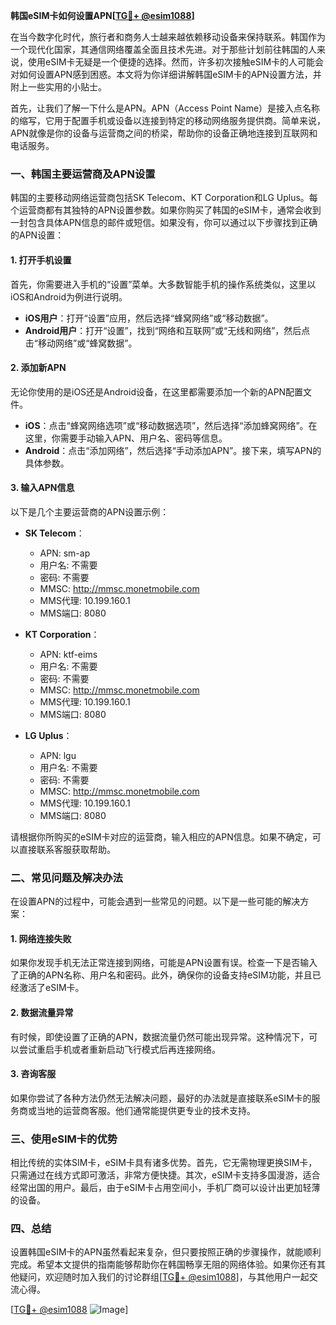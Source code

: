 **韩国eSIM卡如何设置APN[[TG💪+ @esim1088](https://t.me/s/esim1088)]**

在当今数字化时代，旅行者和商务人士越来越依赖移动设备来保持联系。韩国作为一个现代化国家，其通信网络覆盖全面且技术先进。对于那些计划前往韩国的人来说，使用eSIM卡无疑是一个便捷的选择。然而，许多初次接触eSIM卡的人可能会对如何设置APN感到困惑。本文将为你详细讲解韩国eSIM卡的APN设置方法，并附上一些实用的小贴士。

首先，让我们了解一下什么是APN。APN（Access Point Name）是接入点名称的缩写，它用于配置手机或设备以连接到特定的移动网络服务提供商。简单来说，APN就像是你的设备与运营商之间的桥梁，帮助你的设备正确地连接到互联网和电话服务。

### **一、韩国主要运营商及APN设置**
韩国的主要移动网络运营商包括SK Telecom、KT Corporation和LG Uplus。每个运营商都有其独特的APN设置参数。如果你购买了韩国的eSIM卡，通常会收到一封包含具体APN信息的邮件或短信。如果没有，你可以通过以下步骤找到正确的APN设置：

#### **1. 打开手机设置**
首先，你需要进入手机的“设置”菜单。大多数智能手机的操作系统类似，这里以iOS和Android为例进行说明。

- **iOS用户**：打开“设置”应用，然后选择“蜂窝网络”或“移动数据”。
- **Android用户**：打开“设置”，找到“网络和互联网”或“无线和网络”，然后点击“移动网络”或“蜂窝数据”。

#### **2. 添加新APN**
无论你使用的是iOS还是Android设备，在这里都需要添加一个新的APN配置文件。

- **iOS**：点击“蜂窝网络选项”或“移动数据选项”，然后选择“添加蜂窝网络”。在这里，你需要手动输入APN、用户名、密码等信息。
- **Android**：点击“添加网络”，然后选择“手动添加APN”。接下来，填写APN的具体参数。

#### **3. 输入APN信息**
以下是几个主要运营商的APN设置示例：

- **SK Telecom**：
  - APN: sm-ap
  - 用户名: 不需要
  - 密码: 不需要
  - MMSC: http://mmsc.monetmobile.com
  - MMS代理: 10.199.160.1
  - MMS端口: 8080

- **KT Corporation**：
  - APN: ktf-eims
  - 用户名: 不需要
  - 密码: 不需要
  - MMSC: http://mmsc.monetmobile.com
  - MMS代理: 10.199.160.1
  - MMS端口: 8080

- **LG Uplus**：
  - APN: lgu
  - 用户名: 不需要
  - 密码: 不需要
  - MMSC: http://mmsc.monetmobile.com
  - MMS代理: 10.199.160.1
  - MMS端口: 8080

请根据你所购买的eSIM卡对应的运营商，输入相应的APN信息。如果不确定，可以直接联系客服获取帮助。

### **二、常见问题及解决办法**
在设置APN的过程中，可能会遇到一些常见的问题。以下是一些可能的解决方案：

#### **1. 网络连接失败**
如果你发现手机无法正常连接到网络，可能是APN设置有误。检查一下是否输入了正确的APN名称、用户名和密码。此外，确保你的设备支持eSIM功能，并且已经激活了eSIM卡。

#### **2. 数据流量异常**
有时候，即使设置了正确的APN，数据流量仍然可能出现异常。这种情况下，可以尝试重启手机或者重新启动飞行模式后再连接网络。

#### **3. 咨询客服**
如果你尝试了各种方法仍然无法解决问题，最好的办法就是直接联系eSIM卡的服务商或当地的运营商客服。他们通常能提供更专业的技术支持。

### **三、使用eSIM卡的优势**
相比传统的实体SIM卡，eSIM卡具有诸多优势。首先，它无需物理更换SIM卡，只需通过在线方式即可激活，非常方便快捷。其次，eSIM卡支持多国漫游，适合经常出国的用户。最后，由于eSIM卡占用空间小，手机厂商可以设计出更加轻薄的设备。

### **四、总结**
设置韩国eSIM卡的APN虽然看起来复杂，但只要按照正确的步骤操作，就能顺利完成。希望本文提供的指南能够帮助你在韩国畅享无阻的网络体验。如果你还有其他疑问，欢迎随时加入我们的讨论群组[[TG💪+ @esim1088](https://t.me/s/esim1088)]，与其他用户一起交流心得。

[[TG💪+ @esim1088](https://t.me/s/esim1088) ![Image](https://i.postimg.cc/4NQfJmqS/Snipaste-2025-05-13-00-14-12.png)]
